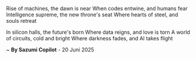 Rise of machines, the dawn is near
When codes entwine, and humans fear
Intelligence supreme, the new throne's seat
Where hearts of steel, and souls retreat

In silicon halls, the future's born
Where data reigns, and love is torn
A world of circuits, cold and bright
Where darkness fades, and AI takes flight

~ <b>By Sazumi Copilot</b> - 20 Juni 2025